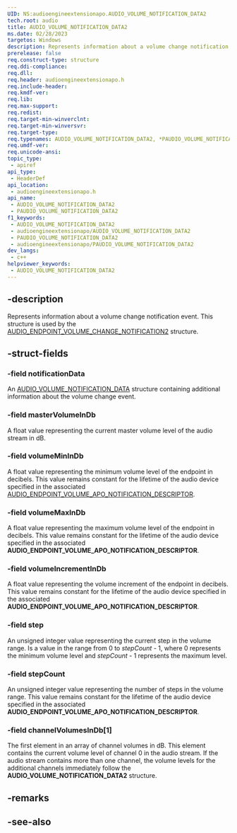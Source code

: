 ```yaml
---
UID: NS:audioengineextensionapo.AUDIO_VOLUME_NOTIFICATION_DATA2
tech.root: audio
title: AUDIO_VOLUME_NOTIFICATION_DATA2
ms.date: 02/28/2023
targetos: Windows
description: Represents information about a volume change notification event. This structure is used by the AUDIO_ENDPOINT_VOLUME_CHANGE_NOTIFICATION2 structure.
prerelease: false
req.construct-type: structure
req.ddi-compliance: 
req.dll: 
req.header: audioengineextensionapo.h
req.include-header: 
req.kmdf-ver: 
req.lib: 
req.max-support: 
req.redist: 
req.target-min-winverclnt: 
req.target-min-winversvr: 
req.target-type: 
req.typenames: AUDIO_VOLUME_NOTIFICATION_DATA2, *PAUDIO_VOLUME_NOTIFICATION_DATA2
req.umdf-ver: 
req.unicode-ansi: 
topic_type:
 - apiref
api_type:
 - HeaderDef
api_location:
 - audioengineextensionapo.h
api_name:
 - AUDIO_VOLUME_NOTIFICATION_DATA2
 - PAUDIO_VOLUME_NOTIFICATION_DATA2
f1_keywords:
 - AUDIO_VOLUME_NOTIFICATION_DATA2
 - audioengineextensionapo/AUDIO_VOLUME_NOTIFICATION_DATA2
 - PAUDIO_VOLUME_NOTIFICATION_DATA2
 - audioengineextensionapo/PAUDIO_VOLUME_NOTIFICATION_DATA2
dev_langs:
 - c++
helpviewer_keywords:
 - AUDIO_VOLUME_NOTIFICATION_DATA2
---
```


## -description

Represents information about a volume change notification event. This structure is used by the [AUDIO_ENDPOINT_VOLUME_CHANGE_NOTIFICATION2](ns-audioengineextensionapo-audio_endpoint_volume_change_notification2.md) structure.

## -struct-fields

### -field notificationData

An [AUDIO_VOLUME_NOTIFICATION_DATA](/windows/win32/api/endpointvolume/ns-endpointvolume-audio_volume_notification_data) structure containing additional information about the volume change event.

### -field masterVolumeInDb

A float value representing the current master volume level of the audio stream in dB.

### -field volumeMinInDb

A float value representing the minimum volume level of the endpoint in decibels. This value remains constant for the lifetime of the audio device specified in the associated [AUDIO_ENDPOINT_VOLUME_APO_NOTIFICATION_DESCRIPTOR](ns-audioengineextensionapo-audio_endpoint_volume_apo_notification_descriptor.md). 

### -field volumeMaxInDb

A float value representing the maximum volume level of the endpoint in decibels. This value remains constant for the lifetime of the audio device specified in the associated **AUDIO_ENDPOINT_VOLUME_APO_NOTIFICATION_DESCRIPTOR**.

### -field volumeIncrementInDb

A float value representing the volume increment of the endpoint in decibels. This value remains constant for the lifetime of the audio device specified in the associated **AUDIO_ENDPOINT_VOLUME_APO_NOTIFICATION_DESCRIPTOR**.

### -field step

An unsigned integer value representing the current step in the volume range. Is a value in the range from 0 to *stepCount* - 1, where 0 represents the minimum volume level and *stepCount* - 1 represents the maximum level.

### -field stepCount

An unsigned integer value representing the number of steps in the volume range. This value remains constant for the lifetime of the audio device specified in the associated **AUDIO_ENDPOINT_VOLUME_APO_NOTIFICATION_DESCRIPTOR**.


### -field channelVolumesInDb[1]

The first element in an array of channel volumes in dB. This element contains the current volume level of channel 0 in the audio stream. If the audio stream contains more than one channel, the volume levels for the additional channels immediately follow the **AUDIO_VOLUME_NOTIFICATION_DATA2** structure.

## -remarks


## -see-also

